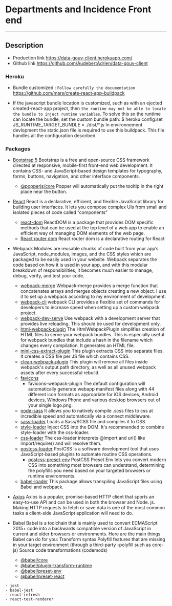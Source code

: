 # Departments and Incidence Front end

---

## Description

- Production link
  https://data-gouv-client.herokuapp.com/
- Github link
  https://github.com/AudebertAdrien/data-gouv-client

### Heroku

- Bundle customized :
  `Follow carefully the documentation`
  <https://github.com/mars/create-react-app-buildpack>

- If the javascript bundle location is customized, such as with an ejected created-react-app project, then `the runtime may not be able to locate the bundle to inject runtime variables`.
  To solve this so the runtime can locate the bundle, set the custom bundle path:
  $ heroku config:set JS_RUNTIME_TARGET_BUNDLE = ./dist/\*.js
  In environnement devlopment the static.json file is required to use this buildpack. This file handles all the configuration described.

### Packages

- [Bootstrap 5](https://getbootstrap.com/)
  Bootstrap is a free and open-source CSS framework directed at responsive, mobile-first front-end web development. It contains CSS- and JavaScript-based design templates for typography, forms, buttons, navigation, and other interface components.
  - [@popperjs/core](https://www.npmjs.com/package/@popperjs/core)
    Popper will automatically put the tooltip in the right place near the button.
- [React](https://reactjs.org/)
  React is a declarative, efficient, and flexible JavaScript library for building user interfaces. It lets you compose complex UIs from small and isolated pieces of code called “components”
  - [react-dom](https://reactjs.org/docs/react-dom.html)
    ReactDOM is a package that provides DOM specific methods that can be used at the top level of a web app to enable an efficient way of managing DOM elements of the web page.
  - [React router dom](https://reactrouter.com/web/guides/quick-start)
    React router dom is a declarative routing for React
- Webpack
  Modules are reusable chunks of code built from your app’s JavaScript, node_modules, images, and the CSS styles which are packaged to be easily used in your website. Webpack separates the code based on how it is used in your app, and with this modular breakdown of responsibilities, it becomes much easier to manage, debug, verify, and test your code.
  - [webpack-merge](https://www.npmjs.com/package/webpack-merge)
    Webpack-merge provides a merge function that concatenates arrays and merges objects creating a new object. I use it to set up a webpack according to my environment of development.
  - [webpack-cli](https://www.npmjs.com/package/webpack-cli)
    webpack CLI provides a flexible set of commands for developers to increase speed when setting up a custom webpack project.
  - [webpack-dev-serve](https://webpack.js.org/configuration/dev-server/)
    Use webpack with a development server that provides live reloading. This should be used for development only.
  - [html-webpack-plugin](https://webpack.js.org/plugins/html-webpack-plugin/)
    The HtmlWebpackPlugin simplifies creation of HTML files to serve your webpack bundles. This is especially useful for webpack bundles that include a hash in the filename which changes every compilation. It generates an HTML file.
  - [mini-css-extract-plugin](https://webpack.js.org/plugins/mini-css-extract-plugin/)
    This plugin extracts CSS into separate files. It creates a CSS file per JS file which contains CSS.
  - [clean-webpack-plugin](https://www.npmjs.com/package/clean-webpack-plugin)
    This plugin will remove all files inside webpack's output.path directory, as well as all unused webpack assets after every successful rebuild.
  - [favicons](https://www.npmjs.com/package/favicons)
    - favicons-webpack-plugin
      The default configuration will automatically generate webapp manifest files along with 44 different icon formats as appropriate for iOS devices, Android devices, Windows Phone and various desktop browsers out of your single logo.png.
  - [node-sass](https://www.npmjs.com/package/node-sass)
    It allows you to natively compile .scss files to css at incredible speed and automatically via a connect middleware.
  - [sass-loader](https://github.com/webpack-contrib/sass-loader)
    Loads a Sass/SCSS file and compiles it to CSS.
  - [style-loader](https://webpack.js.org/loaders/style-loader/)
    Inject CSS into the DOM. It's recommended to combine style-loader with the css-loader.
  - [css-loader](https://webpack.js.org/loaders/css-loader/)
    The css-loader interprets @import and url() like import/require() and will resolve them.
  - [postcss-loader](https://github.com/webpack-contrib/postcss-loader)
    PostCSS is a software development tool that uses JavaScript-based plugins to automate routine CSS operations.
    - [postcss-preset-env](https://github.com/csstools/postcss-preset-env)
      PostCSS Preset Env lets you convert modern CSS into something most browsers can understand, determining the polyfills you need based on your targeted browsers or runtime environments.
  - [babel-loader](https://github.com/babel/babel-loader)
    This package allows transpiling JavaScript files using Babel and webpack.
- [Axios](https://github.com/axios/axios)
  Axios is a popular, promise-based HTTP client that sports an easy-to-use API and can be used in both the browser and Node. js. Making HTTP requests to fetch or save data is one of the most common tasks a client-side JavaScript application will need to do.
- Babel
  Babel is a toolchain that is mainly used to convert ECMAScript 2015+ code into a backwards compatible version of JavaScript in current and older browsers or environments. Here are the main things Babel can do for you:
  Transform syntax
  Polyfill features that are missing in your target environment (through a third-party -polyfill such as core-js)
  Source code transformations (codemods)

  - [@babel/core](https://www.npmjs.com/package/@babel/core)
  - [@babel/plugin-transform-runtime](https://babeljs.io/docs/en/babel-plugin-transform-runtime)
  - [@babel/preset-env](https://babeljs.io/docs/en/babel-preset-env)
  - [@babel/preset-react](https://babeljs.io/docs/en/babel-preset-react)

```
- jest
- babel-jest
- react-refresh
- react-test-renderer
```

